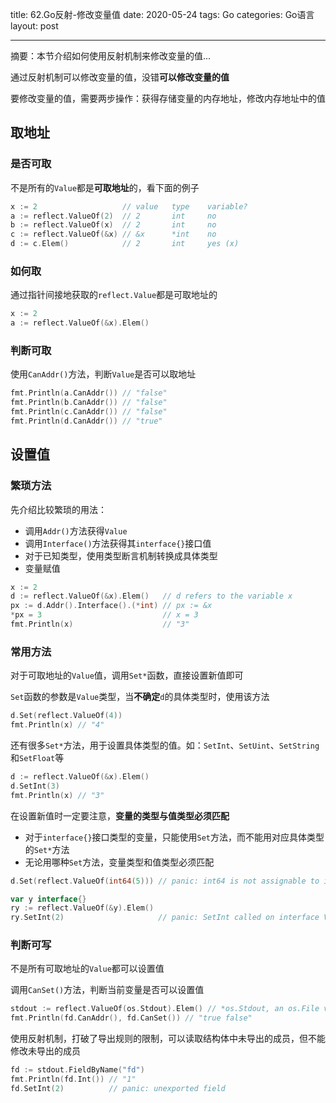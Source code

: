 title: 62.Go反射-修改变量值
date: 2020-05-24
tags: Go
categories: Go语言
layout: post

------

摘要：本节介绍如何使用反射机制来修改变量的值...

<!-- more -->

通过反射机制可以修改变量的值，没错**可以修改变量的值**

要修改变量的值，需要两步操作：获得存储变量的内存地址，修改内存地址中的值

## 取地址

### 是否可取

不是所有的`Value`都是**可取地址**的，看下面的例子

```go
x := 2                   // value   type    variable?
a := reflect.ValueOf(2)  // 2       int     no
b := reflect.ValueOf(x)  // 2       int     no
c := reflect.ValueOf(&x) // &x      *int    no
d := c.Elem()            // 2       int     yes (x)
```

### 如何取

通过指针间接地获取的`reflect.Value`都是可取地址的

```go
x := 2
a := reflect.ValueOf(&x).Elem()
```

### 判断可取

使用`CanAddr()`方法，判断`Value`是否可以取地址

```go
fmt.Println(a.CanAddr()) // "false"
fmt.Println(b.CanAddr()) // "false"
fmt.Println(c.CanAddr()) // "false"
fmt.Println(d.CanAddr()) // "true"
```

## 设置值

### 繁琐方法

先介绍比较繁琐的用法：

- 调用`Addr()`方法获得`Value`
- 调用`Interface()`方法获得其`interface{}`接口值
- 对于已知类型，使用类型断言机制转换成具体类型
- 变量赋值

```go
x := 2
d := reflect.ValueOf(&x).Elem()   // d refers to the variable x
px := d.Addr().Interface().(*int) // px := &x
*px = 3                           // x = 3
fmt.Println(x)                    // "3"
```

### 常用方法

对于可取地址的`Value`值，调用`Set*`函数，直接设置新值即可

`Set`函数的参数是`Value`类型，当**不确定**`d`的具体类型时，使用该方法

```go
d.Set(reflect.ValueOf(4))
fmt.Println(x) // "4"
```

还有很多`Set*`方法，用于设置具体类型的值。如：`SetInt`、`SetUint`、`SetString`和`SetFloat`等

```go
d := reflect.ValueOf(&x).Elem()
d.SetInt(3)
fmt.Println(x) // "3"
```

在设置新值时一定要注意，**变量的类型与值类型必须匹配**

- 对于`interface{}`接口类型的变量，只能使用`Set`方法，而不能用对应具体类型的`Set*`方法
- 无论用哪种`Set`方法，变量类型和值类型必须匹配

```go
d.Set(reflect.ValueOf(int64(5))) // panic: int64 is not assignable to int

var y interface{}
ry := reflect.ValueOf(&y).Elem()
ry.SetInt(2)                     // panic: SetInt called on interface Value
```

### 判断可写

不是所有可取地址的`Value`都可以设置值

调用`CanSet()`方法，判断当前变量是否可以设置值

```go
stdout := reflect.ValueOf(os.Stdout).Elem() // *os.Stdout, an os.File var
fmt.Println(fd.CanAddr(), fd.CanSet()) // "true false"
```

使用反射机制，打破了导出规则的限制，可以读取结构体中未导出的成员，但不能修改未导出的成员

```go
fd := stdout.FieldByName("fd")
fmt.Println(fd.Int()) // "1"
fd.SetInt(2)          // panic: unexported field
```

